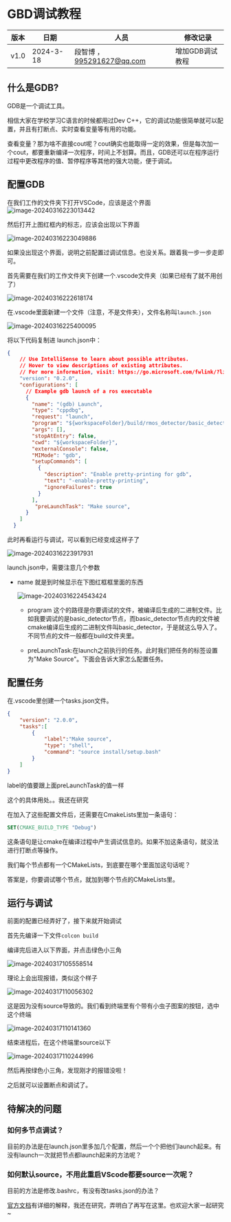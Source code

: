 # GBD调试教程
| 版本 | 日期       | 人员                     | 修改记录                                                     |
| ---- | ---------- | ---------------------- | ------------------------------------------------------------ |
| v1.0 | 2024-3-18 | 段智博 ， 995291627@qq.com |  增加GDB调试教程        |

## 什么是GDB?

GDB是一个调试工具。

相信大家在学校学习C语言的时候都用过Dev C++，它的调试功能很简单就可以配置，并且有打断点、实时查看变量等有用的功能。

查看变量？那为啥不直接cout呢？cout确实也能取得一定的效果，但是每次加一个cout，都要重新编译一次程序，时间上不划算。而且，GDB还可以在程序运行过程中更改程序的值、暂停程序等其他的强大功能，便于调试。

## 配置GDB

在我们工作的文件夹下打开VSCode，应该是这个界面![image-20240316223013442](imgs/GDB_Image/image-20240316223013442.png)

然后打开上图红框内的标志，应该会出现以下界面

![image-20240316223049886](imgs/GDB_Image/image-20240316223049886.png)



如果没出现这个界面，说明之前配置过调试信息。也没关系。跟着我一步一步走即可。



首先需要在我们的工作文件夹下创建一个.vscode文件夹（如果已经有了就不用创了）

![image-20240316222618174](imgs/GDB_Image/image-20240316222618174.png)

在.vscode里面新建一个文件（注意，不是文件夹），文件名称叫```launch.json```

![image-20240316225400095](imgs/GDB_Image/image-20240316225400095.png)

将以下代码复制进 launch.json中：

```json
{
    // Use IntelliSense to learn about possible attributes.
    // Hover to view descriptions of existing attributes.
    // For more information, visit: https://go.microsoft.com/fwlink/?linkid=830387
    "version": "0.2.0",
    "configurations": [
      // Example gdb launch of a ros executable
      {
        "name": "(gdb) Launch",
        "type": "cppdbg",
        "request": "launch",
        "program": "${workspaceFolder}/build/rmos_detector/basic_detector",//"${workspaceFolder}/build/rmos_processer/processer",
        "args": [],
        "stopAtEntry": false,
        "cwd": "${workspaceFolder}",
        "externalConsole": false,
        "MIMode": "gdb",
        "setupCommands": [
          {
            "description": "Enable pretty-printing for gdb",
            "text": "-enable-pretty-printing",
            "ignoreFailures": true
          }
        ],
         "preLaunchTask": "Make source",
      }
    ]
  }
```



此时再看运行与调试，可以看到已经变成这样子了

![image-20240316223917931](imgs/GDB_Image/image-20240316223917931.png)

 launch.json中，需要注意几个参数



- name	就是到时候显示在下图红框框里面的东西

  ![image-20240316224543424](imgs/GDB_Image/image-20240316224543424.png)

  - program 这个的路径是你要调试的文件，被编译后生成的二进制文件。比如我要调试的是basic_detector节点，而basic_detector节点内的文件被cmake编译后生成的二进制文件叫basic_detector，于是就这么导入了。不同节点的文件一般都在build文件夹里。
  
  - preLaunchTask:在launch之前执行的任务。此时我们把任务的标签设置为"Make Source"。下面会告诉大家怎么配置任务。
  
    

## 配置任务

在.vscode里创建一个tasks.json文件。

```json
{
    "version": "2.0.0",
    "tasks":[
        {
            "label":"Make source",
            "type": "shell",
            "command": "source install/setup.bash"
        }
    ]
}
```

label的值要跟上面preLaunchTask的值一样

这个的具体用处。。我还在研究

在加入了这些配置文件后，还需要在CmakeLists里加一条语句：

```cmake
SET(CMAKE_BUILD_TYPE "Debug") 
```

这条语句是让cmake在编译过程中产生调试信息的。如果不加这条语句，就没法进行打断点等操作。

我们每个节点都有一个CMakeLists，到底要在哪个里面加这句话呢？

答案是，你要调试哪个节点，就加到哪个节点的CMakeLists里。



## 运行与调试

前面的配置已经弄好了，接下来就开始调试

首先先编译一下文件```colcon build```

编译完后进入以下界面，并点击绿色小三角

![image-20240317105558514](imgs/GDB_Image/image-20240317105558514.png)

理论上会出现报错，类似这个样子

![image-20240317110056302](imgs/GDB_Image/image-20240317110056302.png)

这是因为没有source导致的。我们看到终端里有个带有小虫子图案的按钮，选中这个终端

![image-20240317110141360](imgs/GDB_Image/image-20240317110141360.png)

结束进程后，在这个终端里source以下

![image-20240317110244996](imgs/GDB_Image/image-20240317110244996.png)

然后再按绿色小三角，发现刚才的报错没啦！

之后就可以设置断点和调试了。

## 待解决的问题
### 如何多节点调试？  
目前的办法是在launch.json里多加几个配置，然后一个个把他们launch起来。有没有launch一次就把节点都launch起来的方法呢？

### 如何默认source，不用此重启VScode都要source一次呢？  
目前的方法是修改.bashrc，有没有改tasks.json的办法？

[官方文档](https://code.visualstudio.com/docs/editor/debugging#_data-inspection)有详细的解释，我还在研究，弄明白了再写在这里。也欢迎大家一起研究~
